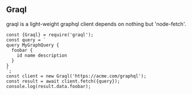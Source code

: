 ## Graql

graql is a light-weight graphql client depends on nothing but 'node-fetch'.

```
const {Graql} = require('graql');
const query = `
query MyGraphQuery {
  foobar {
    id name description
  }
}
`;
const client = new Graql('https://acme.com/graphql');
const result = await client.fetch({query});
console.log(result.data.foobar);
```
